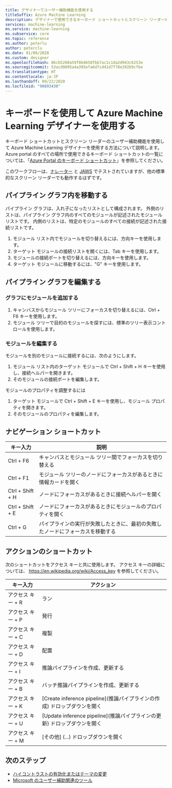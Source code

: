 ```yaml
---
title: デザイナーでユーザー補助機能を使用する
titleSuffix: Azure Machine Learning
description: デザイナーで使用できるキーボード ショートカットとスクリーン リーダーのユーザー補助機能について説明します。
services: machine-learning
ms.service: machine-learning
ms.subservice: core
ms.topic: reference
ms.author: peterlu
author: peterclu
ms.date: 01/09/2020
ms.custom: designer
ms.openlocfilehash: 86cb5260a59f864658fbb7ac1c1da2d943c6253e
ms.sourcegitcommit: 53acd9895a4a395efa6d7cd41d7f78e392b9cfbe
ms.translationtype: HT
ms.contentlocale: ja-JP
ms.lasthandoff: 09/22/2020
ms.locfileid: "90893430"
---
```

# <a name="use-a-keyboard-to-use-azure-machine-learning-designer"></a>キーボードを使用して Azure Machine Learning デザイナーを使用する

キーボード ショートカットとスクリーン リーダーのユーザー補助機能を使用して Azure Machine Learning デザイナーを使用する方法について説明します。 Azure portal のすべての場所で使用できるキーボード ショートカットの一覧については、「[Azure Portal のキーボード ショートカット](../azure-portal/azure-portal-keyboard-shortcuts.md)」を参照してください。

このワークフローは、[ナレーター](https://support.microsoft.com/help/22798/windows-10-complete-guide-to-narrator) と [JAWS](https://www.freedomscientific.com/products/software/jaws/) でテストされていますが、他の標準的なスクリーン リーダーでも動作するはずです。

## <a name="navigate-the-pipeline-graph"></a>パイプライン グラフ内を移動する

パイプライン グラフは、入れ子になったリストとして構成されます。 外側のリストは、パイプライン グラフ内のすべてのモジュールが記述されたモジュール リストです。 内側のリストは、特定のモジュールのすべての接続が記述された接続リストです。  

1. モジュール リスト内でモジュールを切り替えるには、方向キーを使用します。
1. ターゲット モジュールの接続リストを開くには、Tab キーを使用します。
1. モジュールの接続ポートを切り替えるには、方向キーを使用します。
1. ターゲット モジュールに移動するには、"G" キーを使用します。

## <a name="edit-the-pipeline-graph"></a>パイプライン グラフを編集する

### <a name="add-a-module-to-the-graph"></a>グラフにモジュールを追加する

1. キャンバスからモジュール ツリーにフォーカスを切り替えるには、Ctrl + F6 キーを使用します。
1. モジュール ツリーで目的のモジュールを探すには、標準のツリー表示コントロールを使用します。

### <a name="edit-a-module"></a>モジュールを編集する

モジュールを別のモジュールに接続するには、次のようにします。

1. モジュール リスト内のターゲット モジュールで Ctrl + Shift + H キーを使用し、接続ヘルパーを開きます。
1. そのモジュールの接続ポートを編集します。

モジュールのプロパティを調整するには

1. ターゲット モジュールで Ctrl + Shift + E キーを使用し、モジュール プロパティを開きます。
1. そのモジュールのプロパティを編集します。

## <a name="navigation-shortcuts"></a>ナビゲーション ショートカット

| キー入力 | 説明 |
|-|-|
| Ctrl + F6 | キャンバスとモジュール ツリー間でフォーカスを切り替える |
| Ctrl + F1   | モジュール ツリーのノードにフォーカスがあるときに情報カードを開く |
| Ctrl + Shift + H | ノードにフォーカスがあるときに接続ヘルパーを開く |
| Ctrl + Shift + E | ノードにフォーカスがあるときにモジュールのプロパティを開く |
| Ctrl + G | パイプラインの実行が失敗したときに、最初の失敗したノードにフォーカスを移動する |

## <a name="action-shortcuts"></a>アクションのショートカット

次のショートカットをアクセス キーと共に使用します。 アクセス キーの詳細については、 https://en.wikipedia.org/wiki/Access_key を参照してください。

| キー入力 | アクション |
|-|-|
| アクセス キー + R | ラン |
| アクセス キー + P | 発行 |
| アクセス キー + C | 複製 |
| アクセス キー + D | 配置 |
| アクセス キー + I | 推論パイプラインを作成、更新する |
| アクセス キー + B | バッチ推論パイプラインを作成、更新する |
| アクセス キー + K | [Create inference pipeline]\(推論パイプラインの作成\) ドロップダウンを開く |
| アクセス キー + U | [Update inference pipeline]\(推論パイプラインの更新\) ドロップダウンを開く |
| アクセス キー + M | [その他] (...) ドロップダウンを開く |

## <a name="next-steps"></a>次のステップ

- [ハイコントラストの有効化またはテーマの変更](../azure-portal/set-preferences.md#choose-a-theme-or-enable-high-contrast)
- [Microsoft のユーザー補助関連のツール](https://www.microsoft.com/accessibility)
